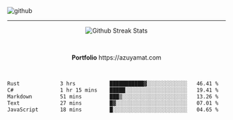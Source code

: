 ![github](https://media.discordapp.net/attachments/881363147364118528/1142610121697021952/background.png?width=1000&height=300)<br>
___
<p align="center">
  <img alt="Github Streak Stats" src="https://streak-stats.demolab.com?user=Azuyamat&theme=transparent&hide_border=true"/>
</p><br>
<p align="center">
      <strong>Portfolio</strong> https://azuyamat.com
</p><br>

<!--START_SECTION:waka-->

```txt
Rust             3 hrs           ███████████▓░░░░░░░░░░░░░   46.41 %
C#               1 hr 15 mins    █████░░░░░░░░░░░░░░░░░░░░   19.41 %
Markdown         51 mins         ███▒░░░░░░░░░░░░░░░░░░░░░   13.26 %
Text             27 mins         █▓░░░░░░░░░░░░░░░░░░░░░░░   07.01 %
JavaScript       18 mins         █░░░░░░░░░░░░░░░░░░░░░░░░   04.65 %
```

<!--END_SECTION:waka-->

